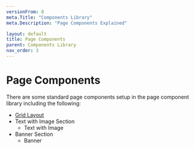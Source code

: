 ```yaml
---
versionFrom: 8
meta.Title: "Components Library"
meta.Description: "Page Components Explained"

layout: default
title: Page Components
parent: Components Library
nav_order: 3
---
```


# Page Components

There are some standard page components setup in the page component library including the following:

* [Grid Layout](v8/Page-Components/Doctype-Grid-Layout-Schema.md)
* Text with Image Section
  * Text with Image
* Banner Section
  * Banner





